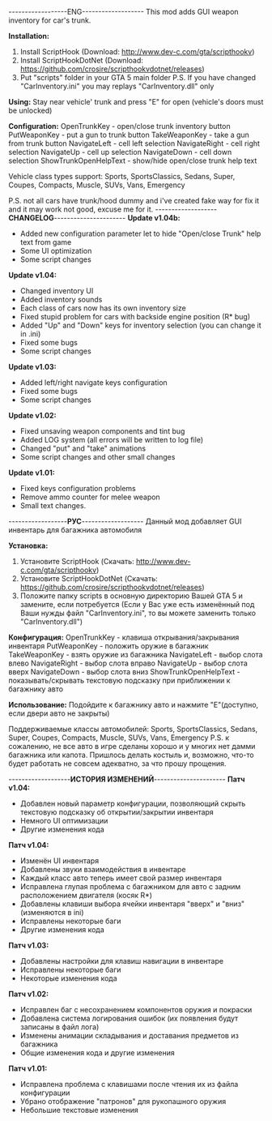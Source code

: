------------------ENG-------------------
This mod adds GUI weapon inventory for car's trunk.

<b>Installation:</b>
1) Install ScriptHook (Download: http://www.dev-c.com/gta/scripthookv)
2) Install ScriptHookDotNet (Download: https://github.com/crosire/scripthookvdotnet/releases)
3) Put "scripts" folder in your GTA 5 main folder
P.S. If you have changed "CarInventory.ini" you may replays "CarInventory.dll" only

<b>Using:</b>
Stay near vehicle' trunk and press "E" for open (vehicle's doors must be unlocked)

<b>Configuration:</b>
OpenTrunkKey - open/close trunk inventory button
PutWeaponKey - put a gun to trunk button
TakeWeaponKey - take a gun from trunk button
NavigateLeft - cell left selection
NavigateRight - cell right selection
NavigateUp - cell up selection
NavigateDown - cell down selection
ShowTrunkOpenHelpText - show/hide open/close trunk help text

Vehicle class types support: Sports, SportsClassics, Sedans, Super, Coupes, Compacts, Muscle, SUVs, Vans, Emergency

P.S. not all cars have trunk/hood dummy and i've created fake way for fix it and it may work not good, excuse me for it.
-------------------<b>CHANGELOG</b>----------------------
<b>Update v1.04b:</b>
- Added new configuration parameter let to hide "Open/close Trunk" help text from game
- Some UI optimization
- Some script changes

<b>Update v1.04:</b>
- Changed inventory UI
- Added inventory sounds
- Each class of cars now has its own inventory size
- Fixed stupid problem for cars with backside engine position (R* bug)
- Added "Up" and "Down" keys for inventory selection (you can change it in .ini)
- Fixed some bugs
- Some script changes

<b>Update v1.03:</b>
- Added left/right navigate keys configuration
- Fixed some bugs
- Some script changes

<b>Update v1.02:</b>
- Fixed unsaving weapon components and tint bug
- Added LOG system (all errors will be written to log file)
- Changed "put" and "take" animations
- Some script changes and other small changes

<b>Update v1.01:</b>
- Fixed keys configuration problems
- Remove ammo counter for melee weapon
- Small text changes.


------------------<b>РУС</b>-------------------
Данный мод добавляет GUI инвентарь для багажника автомобиля

<b>Установка:</b>
1) Установите ScriptHook (Скачать: http://www.dev-c.com/gta/scripthookv)
2) Установите ScriptHookDotNet (Скачать: https://github.com/crosire/scripthookvdotnet/releases)
3) Положите папку scripts в основную директорию Вашей GTA 5 и замените, если потребуется
(Если у Вас уже есть изменённый под Ваши нужды файл "CarInventory.ini", то вы можете заменить только "CarInventory.dll")

<b>Конфигурация:</b>
OpenTrunkKey - клавиша открывания/закрывания инвентаря
PutWeaponKey - положить оружие в багажник
TakeWeaponKey - взять оружие из багажника
NavigateLeft - выбор слота влево
NavigateRight - выбор слота вправо
NavigateUp - выбор слота вверх
NavigateDown - выбор слота вниз
ShowTrunkOpenHelpText - показывать/скрывать текстовую подсказку при приближении к багажнику авто

<b>Использование:</b>
Подойдите к багажнику авто и нажмите "E"(доступно, если двери авто не закрыты)


Поддерживаемые классы автомобилей: Sports, SportsClassics, Sedans, Super, Coupes, Compacts, Muscle, SUVs, Vans, Emergency
P.S. к сожалению, не все авто в игре сделаны хорошо и у многих нет дамми багажника или капота. Пришлось делать костыль и, возможно, что-то будет работать не совсем адекватно, за что прошу прощения.

-------------------<b>ИСТОРИЯ ИЗМЕНЕНИЙ</b>----------------------
<b>Патч v1.04:</b>
- Добавлен новый параметр конфигурации, позволяющий скрыть текстовую подсказку об открытии/закрытии инвентаря
- Немного UI оптимизации 
- Другие изменения кода

<b>Патч v1.04:</b>
- Изменён UI инвентаря
- Добавлены звуки взаимодействия в инвентаре
- Каждый класс авто теперь имеет свой размер инвентаря
- Исправлена глупая проблема с багажником для авто с задним расположением двигателя (косяк R*)
- Добавлены клавиши выбора ячейки инвентаря "вверх" и "вниз" (изменяются в ini)
- Исправлены некоторые баги
- Другие изменения кода

<b>Патч v1.03:</b>
- Добавлены настройки для клавиш навигации в инвентаре
- Исправлены некоторые баги
- Некоторые изменения кода

<b>Патч v1.02:</b>
- Исправлен баг с несохранением компонентов оружия и покраски
- Добавлена система логирования ошибок (их появления будут записаны в файл лога)
- Изменены анимации складывания и доставания предметов из багажника
- Общие изменения кода и другие изменения

<b>Патч v1.01:</b>
- Исправлена проблема с клавишами после чтения их из файла конфигурации
- Убрано отображение "патронов" для рукопашного оружия
- Небольшие текстовые изменения
